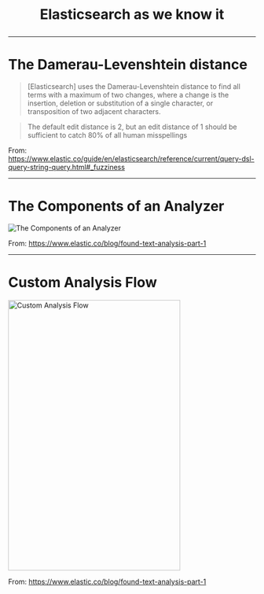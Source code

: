 # <p style="text-align: center;">Elasticsearch as we know it<p>

---

# The Damerau-Levenshtein distance

> [Elasticsearch] uses the Damerau-Levenshtein distance to find all terms with a maximum of two changes, where a change is the insertion, deletion or substitution of a single character, or transposition of two adjacent characters.

> The default edit distance is 2, but an edit distance of 1 should be sufficient to catch 80% of all human misspellings

From: https://www.elastic.co/guide/en/elasticsearch/reference/current/query-dsl-query-string-query.html#_fuzziness

---

#  The Components of an Analyzer

![ The Components of an Analyzer](https://www.elastic.co/assets/blt51e787daed39eae9/Signatures.svg)

From: https://www.elastic.co/blog/found-text-analysis-part-1

--- 

# Custom Analysis Flow

<img src="https://www.elastic.co/assets/bltee4e0b427d8fdad4/custom_analyzers_diag.png" alt="Custom Analysis Flow" style="height:550px; width: 350px;"/>

From: https://www.elastic.co/blog/found-text-analysis-part-1
